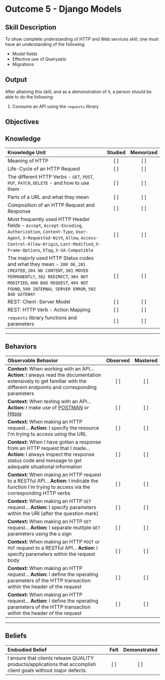 # Outcome 5 - Django Models

**Skill Description**
----------
To show complete understanding of HTTP and Web services skill, one must have an understanding of the following:

- Model fields
- Effective use of Querysets
- Migrations


**Output**
----------
After attaining this skill, and as a demonstration of it, a person should be able to do the following:

1. Consume an API using the `requests` library


**Objectives**
----------
## **Knowledge**


| Knowledge Unit   |      Studied      | Memorized |
|:-------------|:------------------:|:--------:|
| Meaning of HTTP | [ ] | [ ] |
| Life-Cycle of an HTTP Request | [ ] | [ ] |
| The different HTTP Verbs - `GET`, `POST`, `PUT`, `PATCH`, `DELETE` - and how to use them | [ ] | [ ] |
| Parts of a URL and what they mean | [ ] | [ ] |
| Composition of an HTTP Request and Response | [ ] | [ ] |
| Most frequently used HTTP Header fields - `Accept`, `Accept-Encoding`, `Authorization`, `Content-Type`, `User-Agent`, `X-Requested-With`, `Allow`, `Access-Control-Allow-Origin`, `Last-Modified`, `X-Frame-Options`, `ETag`, `X-UA-Compatible` | [ ] | [ ] |
| The majorly used HTTP Status codes and what they mean - `200 OK`, `201 CREATED`, `204 NO CONTENT`, `301 MOVED PERMANENTLY`, `302 REDIRECT`, `304 NOT MODIFIED`, `400 BAD REQUEST`, `404 NOT FOUND`, `500 INTERNAL SERVER ERROR`, `502 BAD GATEWAY` | [ ] | [ ] |
| REST: Client-Server Model | [ ] | [ ] |
| REST: HTTP Verb - Action Mapping | [ ] | [ ] |
| `requests` library functions and parameters | [ ] | [ ] |


----------


## **Behaviors**

| Observable Behavior   |      Observed      | Mastered |
|:-------------|:------------------:|:--------:|
| **Context:** When working with an API... **Action:** I always read the documentation extensively to get familiar with the different endpoints and corresponding parameters | [ ] | [ ] |
| **Context:** When testing with an API... **Action:** I make use of [POSTMAN](https://www.getpostman.com/) or [Httpie](https://github.com/jkbrzt/httpie) | [ ] | [ ] |
| **Context:** When making an HTTP request... **Action:** I specify the resource I'm trying to access using the URL | [ ] | [ ] |
| **Context:** When I have gotten a response from an HTTP request that I made... **Action:** I always inspect the response status code and message to get adequate situational information | [ ] | [ ] |
| **Context:** When making an HTTP request to a RESTful API... **Action:** I indicate the function I'm trying to access via the corresponding HTTP verbs  | [ ] | [ ] |
| **Context:** When making an HTTP `GET` request... **Action:** I specify parameters within the URI (after the question mark) | [ ] | [ ] |
| **Context:** When making an HTTP `GET` request... **Action:** I separate multiple `GET` parameters using the `&` sign | [ ] | [ ] |
| **Context:** When making an HTTP `POST` or `PUT` request to a RESTful API... **Action:** I specify parameters within the request body | [ ] | [ ] |
| **Context:** When making an HTTP request... **Action:** I define the operating parameters of the HTTP transaction within the header of the request | [ ] | [ ] |
| **Context:** When making an HTTP request... **Action:** I define the operating parameters of the HTTP transaction within the header of the request | [ ] | [ ] |



----------


## **Beliefs**


| Embodied Belief   |      Felt      | Demonstrated |
|:-------------|:------------------:|:--------:|
| I ensure that clients release QUALITY products/applications that accomplish client goals without major defects. | [ ] | [ ]  |
